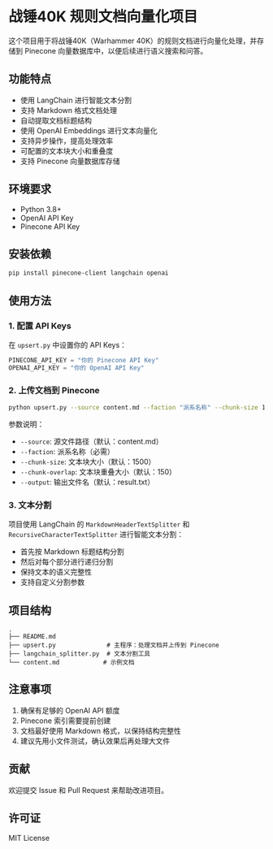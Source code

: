 # 战锤40K 规则文档向量化项目

这个项目用于将战锤40K（Warhammer 40K）的规则文档进行向量化处理，并存储到 Pinecone 向量数据库中，以便后续进行语义搜索和问答。

## 功能特点

- 使用 LangChain 进行智能文本分割
- 支持 Markdown 格式文档处理
- 自动提取文档标题结构
- 使用 OpenAI Embeddings 进行文本向量化
- 支持异步操作，提高处理效率
- 可配置的文本块大小和重叠度
- 支持 Pinecone 向量数据库存储

## 环境要求

- Python 3.8+
- OpenAI API Key
- Pinecone API Key

## 安装依赖

```bash
pip install pinecone-client langchain openai
```

## 使用方法

### 1. 配置 API Keys

在 `upsert.py` 中设置你的 API Keys：

```python
PINECONE_API_KEY = "你的 Pinecone API Key"
OPENAI_API_KEY = "你的 OpenAI API Key"
```

### 2. 上传文档到 Pinecone

```bash
python upsert.py --source content.md --faction "派系名称" --chunk-size 1500 --chunk-overlap 150 --output result.txt
```

参数说明：
- `--source`: 源文件路径（默认：content.md）
- `--faction`: 派系名称（必需）
- `--chunk-size`: 文本块大小（默认：1500）
- `--chunk-overlap`: 文本块重叠大小（默认：150）
- `--output`: 输出文件名（默认：result.txt）

### 3. 文本分割

项目使用 LangChain 的 `MarkdownHeaderTextSplitter` 和 `RecursiveCharacterTextSplitter` 进行智能文本分割：

- 首先按 Markdown 标题结构分割
- 然后对每个部分进行递归分割
- 保持文本的语义完整性
- 支持自定义分割参数

## 项目结构

```
.
├── README.md
├── upsert.py              # 主程序：处理文档并上传到 Pinecone
├── langchain_splitter.py  # 文本分割工具
└── content.md            # 示例文档
```

## 注意事项

1. 确保有足够的 OpenAI API 额度
2. Pinecone 索引需要提前创建
3. 文档最好使用 Markdown 格式，以保持结构完整性
4. 建议先用小文件测试，确认效果后再处理大文件

## 贡献

欢迎提交 Issue 和 Pull Request 来帮助改进项目。

## 许可证

MIT License 